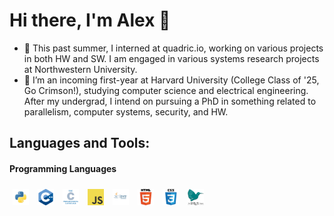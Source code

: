 # Hi there, I'm Alex 👋

<!--
**alexbernat/alexbernat** is a ✨ _special_ ✨ repository because its `README.md` (this file) appears on your GitHub profile.

Here are some ideas to get you started:

- 🔭 I’m currently working on ...
- 🌱 I’m currently learning ...
- 👯 I’m looking to collaborate on ...
- 🤔 I’m looking for help with ...
- 💬 Ask me about ...
- 📫 How to reach me: ...
- 😄 Pronouns: ...
- ⚡ Fun fact: ...
-->


- 🔭 This past summer, I interned at quadric.io, working on various projects in both HW and SW. I am engaged in various systems research projects at Northwestern University.
- 🌱 I’m an incoming first-year at Harvard University (College Class of '25, Go Crimson!), studying computer science and electrical engineering. After my undergrad, I intend on pursuing a PhD in something related to parallelism, computer systems, security, and HW.



## Languages and Tools:

#### Programming Languages

<div>
  <img alt="Python" width="26px" style="margin: 5px;" src="https://raw.githubusercontent.com/github/explore/80688e429a7d4ef2fca1e82350fe8e3517d3494d/topics/python/python.png" />
  <img alt="C++" width="26px" style="margin: 5px;" src="https://raw.githubusercontent.com/github/explore/80688e429a7d4ef2fca1e82350fe8e3517d3494d/topics/cpp/cpp.png" />
  <img alt="C" width="26px" style="margin: 5px;" src="https://raw.githubusercontent.com/github/explore/80688e429a7d4ef2fca1e82350fe8e3517d3494d/topics/c/c.png" />
  <img alt="JavaScript" width="26px" style="margin: 5px;" src="https://raw.githubusercontent.com/github/explore/80688e429a7d4ef2fca1e82350fe8e3517d3494d/topics/javascript/javascript.png" />
  <img alt="Java" width="26px" style="margin: 5px;" src="https://raw.githubusercontent.com/github/explore/80688e429a7d4ef2fca1e82350fe8e3517d3494d/topics/java/java.png" />
  <img alt="HTML5" width="26px" style="margin: 5px;" src="https://raw.githubusercontent.com/github/explore/80688e429a7d4ef2fca1e82350fe8e3517d3494d/topics/html/html.png" />
  <img alt="CSS3" width="26px" style="margin: 5px;" src="https://raw.githubusercontent.com/github/explore/80688e429a7d4ef2fca1e82350fe8e3517d3494d/topics/css/css.png" />
  <img alt="LaTeX" width="26px" style="margin: 5px;" src="https://raw.githubusercontent.com/github/explore/80688e429a7d4ef2fca1e82350fe8e3517d3494d/topics/latex/latex.png" />
</div>
